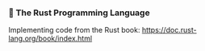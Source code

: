 ### 🦀 The Rust Programming Language 

Implementing code from the Rust book: https://doc.rust-lang.org/book/index.html
